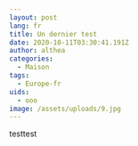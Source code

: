 ```yaml
---
layout: post
lang: fr
title: Un dernier test
date: 2020-10-11T03:30:41.191Z
author: althea
categories:
  - Maison
tags:
  - Europe-fr
uids:
  - ooo
image: /assets/uploads/9.jpg
---
```

testtest
